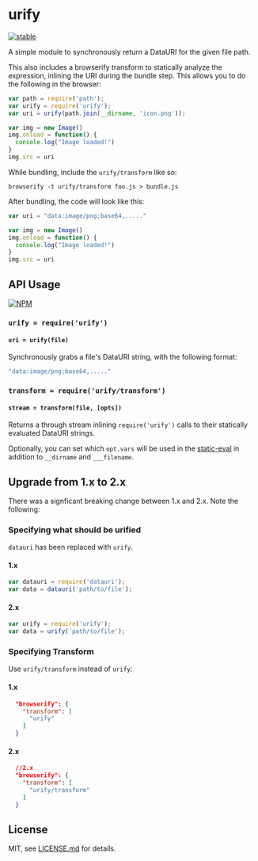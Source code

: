 # urify

[![stable](http://badges.github.io/stability-badges/dist/stable.svg)](http://github.com/badges/stability-badges)

A simple module to synchronously return a DataURI for the given file path.

This also includes a browserify transform to statically analyze the expression, inlining the URI during the bundle step. This allows you to do the following in the browser:

```js
var path = require('path');
var urify = require('urify');
var uri = urify(path.join(__dirname, 'icon.png'));

var img = new Image()
img.onload = function() {
  console.log("Image loaded!")
}
img.src = uri
```

While bundling, include the `urify/transform` like so:

```browserify -t urify/transform foo.js > bundle.js```

After bundling, the code will look like this:

```js
var uri = "data:image/png;base64,....."

var img = new Image()
img.onload = function() {
  console.log("Image loaded!")
}
img.src = uri
```

## API Usage

[![NPM](https://nodei.co/npm/urify.png)](https://nodei.co/npm/urify/)

### `urify = require('urify')`
#### `uri = urify(file)`

Synchronously grabs a file's DataURI string, with the following format:

```js
"data:image/png;base64,....."
```

### `transform = require('urify/transform')`
#### `stream = transform(file, [opts])`

Returns a through stream inlining `require('urify')` calls to their statically evaluated DataURI strings. 

Optionally, you can set which `opt.vars` will be used in the [static-eval](https://www.npmjs.org/package/static-eval) in addition to `__dirname` and `___filename`. 

## Upgrade from 1.x to 2.x

There was a signficant breaking change between 1.x and 2.x.  Note the following:

### Specifying what should be urified

`datauri` has been replaced with `urify`.

#### 1.x

```javascript
var datauri = require('datauri');
var data = datauri('path/to/file');
```

#### 2.x

```javascript
var urify = require('urify');
var data = urify('path/to/file');
```

### Specifying Transform

Use `urify/transform` instead of `urify`:

#### 1.x

```json
  "browserify": {
    "transform": [
      "urify"
    ]
  }
```

#### 2.x

```json
  //2.x
  "browserify": {
    "transform": [
      "urify/transform"
    ]
  }
```


## License

MIT, see [LICENSE.md](http://github.com/mattdesl/urify/blob/master/LICENSE.md) for details.
